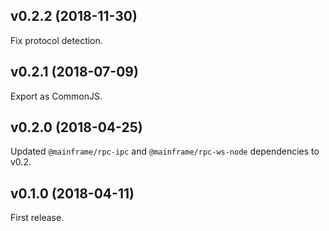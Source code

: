 ## v0.2.2 (2018-11-30)

Fix protocol detection.

## v0.2.1 (2018-07-09)

Export as CommonJS.

## v0.2.0 (2018-04-25)

Updated `@mainframe/rpc-ipc` and `@mainframe/rpc-ws-node` dependencies to v0.2.

## v0.1.0 (2018-04-11)

First release.
